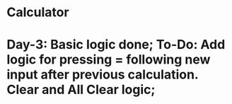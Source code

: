 # Calculator

# Day-3: Basic logic done; To-Do: Add logic for pressing = following new input after previous calculation. Clear and All Clear logic;